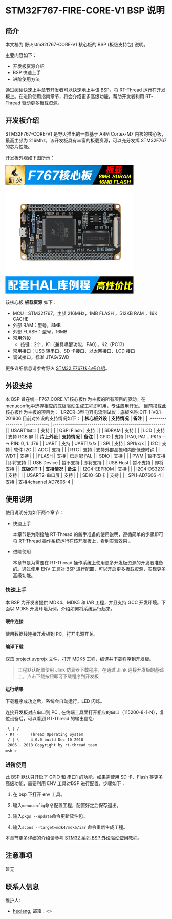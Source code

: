 # STM32F767-FIRE-CORE-V1 BSP 说明

## 简介

本文档为 野火stm32f767-CORE-V1 核心板的 BSP (板级支持包) 说明。

主要内容如下：

- 开发板资源介绍
- BSP 快速上手
- 进阶使用方法

通过阅读快速上手章节开发者可以快速地上手该 BSP，将 RT-Thread 运行在开发板上。在进阶使用指南章节，将会介绍更多高级功能，帮助开发者利用 RT-Thread 驱动更多板载资源。

## 开发板介绍

STM32F767-CORE-V1 是野火推出的一款基于 ARM Cortex-M7 内核的核心板，最高主频为 216Mhz，该开发板具有丰富的板载资源，可以充分发挥 STM32F767 的芯片性能。

开发板外观如下图所示：

![board](figures/board.jpg)

该核心板 **板载资源** 如下：

- MCU：STM32f767，主频 216MHz，1MB FLASH ，512KB RAM ，16K CACHE
- 外部 RAM：型号，8MB
- 外部 FLASH：型号，16MB
- 常用外设
  - 按键：2个，K1（兼具唤醒功能，PA0），K2（PC13）
- 常用接口：USB 转串口、SD 卡接口、以太网接口、LCD 接口
- 调试接口，标准 JTAG/SWD

更多详细信息请参考野火 [STM32 F767核心板介绍](https://item.taobao.com/item.htm?spm=a1z09.2.0.0.b8b62e8dPNnJsH&id=534710312341&_u=4o8oh62edd9)。

## 外设支持

本 BSP 旨在统一F767_CORE_V1核心板作为主板的所有项目的驱动。在menuconfig中选择相应的底板驱动生成工程即可用，专注应用开发。
目前搭载此核心板作为主板的项目为：
1.RZCR-3型电容电流测试仪：底板名称:CIT-1-V0.1-201906
目前对外设的支持情况如下：
| **核心板外设**    | **支持情况** | **备注**                                                |
| :---------------- | :----------: | :------------------------------------------------------ |
| USART1串口        |     支持     |                                                         |
| QSPI Flash        |     支持     |                                                         |
| SDRAM             |     支持     |                                                         |
| LCD               |     支持     | 支持 RGB 屏                                             |
| **片上外设**      | **支持情况** | **备注**                                                |
| GPIO              |     支持     | PA0, PA1... PK15 ---> PIN: 0, 1...176                   |
| UART              |     支持     | UART1/x/x                                               |
| SPI               |     支持     | SPI1/x/x                                                |
| I2C               |     支持     | 软件 I2C                                                |
| ADC               |     支持     |                                                         |
| RTC               |     支持     | 支持外部晶振和内部低速时钟                              |
| WDT               |     支持     |                                                         |
| FLASH             |     支持     | 已适配 [FAL](https://github.com/RT-Thread-packages/fal) |
| SDIO              |     支持     |                                                         |
| PWM               |   暂不支持   | 即将支持                                                |
| USB Device        |   暂不支持   | 即将支持                                                |
| USB Host          |   暂不支持   | 即将支持                                                |
| **底板CIT-1**     | **支持情况** | **备注**                                                |
| I2C4-EEPROM       |   支持       |                                                         |
| I2C4-DS3231       |   支持       |                                                         |
| USART2-串口屏     |   支持       |                                                         |
| SDIO-SD卡         |   支持       |                                                         |
| SPI1-AD7606-4     |   支持       | 支持4channel AD7606-4                                   |


## 使用说明

使用说明分为如下两个章节：

- 快速上手

    本章节是为刚接触 RT-Thread 的新手准备的使用说明，遵循简单的步骤即可将 RT-Thread 操作系统运行在该开发板上，看到实验效果 。

- 进阶使用

    本章节是为需要在 RT-Thread 操作系统上使用更多开发板资源的开发者准备的。通过使用 ENV 工具对 BSP 进行配置，可以开启更多板载资源，实现更多高级功能。


### 快速上手

本 BSP 为开发者提供 MDK4、MDK5 和 IAR 工程，并且支持 GCC 开发环境。下面以 MDK5 开发环境为例，介绍如何将系统运行起来。

#### 硬件连接

使用数据线连接开发板到 PC，打开电源开关。

#### 编译下载

双击 project.uvprojx 文件，打开 MDK5 工程，编译并下载程序到开发板。

> 工程默认配置使用 Jlink 仿真器下载程序，在通过 Jlink 连接开发板的基础上，点击下载按钮即可下载程序到开发板

#### 运行结果

下载程序成功之后，系统会自动运行，LED 闪烁。

连接开发板对应串口到 PC , 在终端工具里打开相应的串口（115200-8-1-N），复位设备后，可以看到 RT-Thread 的输出信息:

```bash
 \ | /
- RT -     Thread Operating System
 / | \     4.0.0 build Dec 10 2018
 2006 - 2018 Copyright by rt-thread team
msh >
```
### 进阶使用

此 BSP 默认只开启了 GPIO 和 串口1 的功能，如果需使用 SD 卡、Flash 等更多高级功能，需要利用 ENV 工具对BSP 进行配置，步骤如下：

1. 在 bsp 下打开 env 工具。

2. 输入`menuconfig`命令配置工程，配置好之后保存退出。

3. 输入`pkgs --update`命令更新软件包。

4. 输入`scons --target=mdk4/mdk5/iar` 命令重新生成工程。

本章节更多详细的介绍请参考 [STM32 系列 BSP 外设驱动使用教程](../docs/STM32系列BSP外设驱动使用教程.md)。

## 注意事项

暂无

## 联系人信息

维护人:

-  [heqiang](https://github.com/nonbug), 邮箱：<>